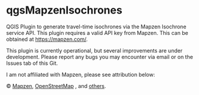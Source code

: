 # qgsMapzenIsochrones
QGIS Plugin to generate travel-time isochrones via the Mapzen Isochrone service API.  This plugin requires a valid API key from Mapzen.  This can be obtained at https://mapzen.com/.

This plugin is currently operational, but several improvements are under development.  Please report any bugs you may encounter via email or on the Issues tab of this Git.

I am not affiliated with Mapzen, please see attribution below:

© <a href="https://www.mapzen.com/rights">Mapzen</a>,  <a href="https://openstreetmap.org/copyright">OpenStreetMap</a>
, and <a href="https://www.mapzen.com/rights/#services-and-data-sources">others</a>.
